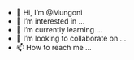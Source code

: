 - 👋 Hi, I’m @Mungoni
- 👀 I’m interested in ...
- 🌱 I’m currently learning ...
- 💞️ I’m looking to collaborate on ...
- 📫 How to reach me ...

<!---
Mungoni/Mungoni is a ✨ special ✨ repository because its `README.md` (this file) appears on your GitHub profile.
You can click the Preview link to take a look at your changes.
--->
